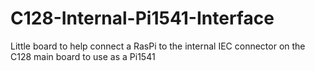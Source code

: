 # C128-Internal-Pi1541-Interface
Little board to help connect a RasPi to the internal IEC connector on the C128 main board to use as a Pi1541
